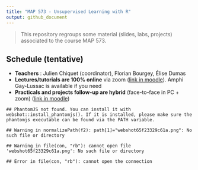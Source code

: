 ```yaml
---
title: "MAP 573 - Unsupervised Learning with R"
output: github_document
---
```




> This repository regroups some material (slides, labs, projects) associated to the course MAP 573.

## Schedule (tentative)

  - **Teachers** : Julien Chiquet (coordinator), Florian Bourgey, Élise Dumas
  - **Lectures/tutorials are 100% online** via zoom ([link in moodle](https://moodle.polytechnique.fr/enrol/index.php?id=9404)).  Amphi Gay-Lussac is available if you need 
  - **Practicals and projects follow-up are hybrid** (face-to-face in PC + zoom) ([link in moodle](https://moodle.polytechnique.fr/enrol/index.php?id=9404))


```
## PhantomJS not found. You can install it with webshot::install_phantomjs(). If it is installed, please make sure the phantomjs executable can be found via the PATH variable.
```

```
## Warning in normalizePath(f2): path[1]="webshot65f23329c61a.png": No such file or directory
```

```
## Warning in file(con, "rb"): cannot open file 'webshot65f23329c61a.png': No such file or directory
```

```
## Error in file(con, "rb"): cannot open the connection
```



<!-- October the 1st, 2019 -->

<!--   - *Course*: Introduction to clustering -- [slides](https://github.com/jchiquet/CourseUnsupervisedLearningX/raw/master/slides/DataClustering/DataClustering.pdf) -->
<!--   - *Labs*: EM algorithm for mixtures of univariate Gaussians [sheet](https://github.com/jchiquet/CourseUnsupervisedLearningX/raw/master/labs/MixtureModelsEM/tuto_mixtureModelsEM.pdf) -->

<!-- October the 15th, 2019 -->

<!--   - *Course*: Introduction to graph clustering -- [slides](https://github.com/jchiquet/CourseUnsupervisedLearningX/raw/master/slides/GraphClustering/GraphClustering.pdf) -->
<!--   - *Labs*: Hierarchical and Spectral Clustering for Network Data [sheet](https://github.com/jchiquet/CourseUnsupervisedLearningX/raw/master/labs/GraphPartitioning//tuto_GraphPartitioning.pdf) -->
<!--   - *Homework*: Implementing Variational EM in the Stochastic Block Model [sheet](https://github.com/jchiquet/CourseUnsupervisedLearningX/raw/master/Homework/Homework_SBM.pdf) -->


<!-- ### Statistical Models for Networks Data: SBM part 1 -->

<!-- November the 15th, 2018 -->

<!--   - *Course*: Mixture Models, EM algorithm - ### Unsupervised Learning: Clustering
[slides](https://github.com/jchiquet/CourseStatNetwork/raw/master/slides/GraphModel/GraphModels.pdf) -->
<!--   - *Tutorial*: Reminder on mixture models [sheet](https://github.com/jchiquet/CourseStatNetwork/raw/master/practicals/MixtureModelsEM/tuto_mixtureModelsEM.pdf) -->
<!-- [hints](https://github.com/jchiquet/CourseStatNetwork/raw/master/practicals/MixtureModelsEM/hints.R) -->
<!--   - *Correction*: [full algorithm in R](https://github.com/jchiquet/CourseStatNetwork/raw/master/practicals/MixtureModelsEM/full_EM.R) and  -->
<!-- [detailed correction](https://github.com/jchiquet/CourseStatNetwork/raw/master/practicals/MixtureModelsEM/tuto_mixtureModelsEM_corr.pdf) -->

<!-- ### Statistical Models for Networks Data: SBM part 2 -->

<!--   - *Course*: Variational EM algorithm, Stochastic Block Model	- [slides](https://github.com/jchiquet/CourseStatNetwork/raw/master/slides/GraphModel/GraphModels.pdf) -->
<!--   - *Tutorial*: Stochastic Block Model and variational inference [sheet](https://github.com/jchiquet/CourseStatNetwork/raw/master/practicals/GraphModels/tuto_GraphModels.pdf) -->

<!-- November the 22th, 2018 -->

<!-- ## Computer requirements -->

<!-- You need to have a recent version of [Rstudio](https://www.rstudio.com/products/rstudio/download/) installed with [R](https://cran.r-project.org) >= 3.5.1 and the following packages installed: -->

<!-- ### Basic packages for R extensions -->

<!-- ```{r other packages, eval = FALSE} -->
<!-- install.packages("devtools") -->
<!-- install.packages("knitr") -->
<!-- install.packages("rmarkdown") -->
<!-- install.packages("aricode") -->
<!-- install.packages("Matrix") -->
<!-- ``` -->

<!-- ### Packages for graph manipulation -->

<!-- ```{r graph packages, eval = FALSE} -->
<!-- install.packages("igraph") -->
<!-- install.packages("sna") -->
<!-- install.packages("network") -->
<!-- ``` -->

<!-- ### Packages for stochastic block models -->

<!-- ```{r SBM packages, eval = FALSE} -->
<!-- install.packages("blockmodels") -->
<!-- install.packages("mixer") ## you must install from source -->
<!-- ``` -->

<!-- ### Packages for fancy plotting -->

<!-- ```{r tidy packages, eval = FALSE} -->
<!-- install.packages("tidyverse") -->
<!-- install.packages("ggraph") -->
<!-- ``` -->

<!-- ## Evaluation and Projects: extension of the stochastic block model -->

<!--   - *Projects are here*: [subjects](https://github.com/jchiquet/CourseStatNetwork/raw/master/projects/projects.pdf) -->

<!-- Subjects of the projects will be discussed on the 22th of November.  -->

<!-- Evaluation of the module will be made based on 1) a report (less than 10 pages in English) and 2) A 15 talks presenting your project and 3) the reports sent at the end of each tutorial. -->

<!-- ## References  -->

<!-- * [Rstudio cheat sheets](https://www.rstudio.com/resources/cheatsheets/) -->

<!-- Some book (not freely available, sorry) -->

<!-- * [Statistical Analysis of Network Data: Methods and Models, by Eric D. Kolaczyk](https://books.google.fr/books?id=Q-GNLsqq7QwC&source=gbs_book_similarbooks) -->
<!-- * [Statistical Analysis of Network Data with R, by Eric D. Kolaczyk, Gábor Csárdi](https://books.google.fr/books?id=cNMhBAAAQBAJ&source=gbs_navlinks_s) -->
<!-- * Bishop, C. (2000). Introduction to graphical modelling, 2nd edn. Springer, New York. -->
<!-- * Højsgaard, S., Edwards , D., Lauritzen, S. (2012). Graphical Models with R. Springer,  New York. -->

<!-- Some material online  -->

<!-- * [Eric D. Kolazcyk's course slides](http://math.bu.edu/ness12/ness2012-shortcourse-kolaczyk.pdf) -->
<!-- * [Catherine Matias's course page (in French)](http://cmatias.perso.math.cnrs.fr/Cours_Graphes.html) -->


